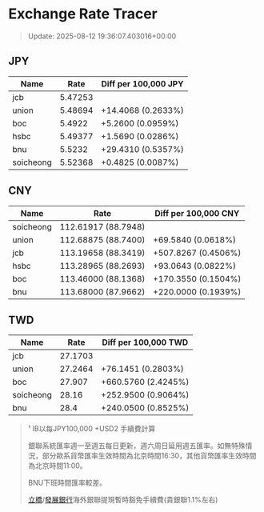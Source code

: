 # Exchange Rate Tracer

> Update: 2025-08-12 19:36:07.403016+00:00

## JPY

| Name      |    Rate | Diff per 100,000 JPY   |
|-----------|---------|------------------------|
| jcb       | 5.47253 |                        |
| union     | 5.48694 | +14.4068 (0.2633%)     |
| boc       | 5.4922  | +5.2600 (0.0959%)      |
| hsbc      | 5.49377 | +1.5690 (0.0286%)      |
| bnu       | 5.5232  | +29.4310 (0.5357%)     |
| soicheong | 5.52368 | +0.4825 (0.0087%)      |

## CNY

| Name      | Rate                | Diff per 100,000 CNY   |
|-----------|---------------------|------------------------|
| soicheong | 112.61917	(88.7948) |                        |
| union     | 112.68875	(88.7400) | +69.5840 (0.0618%)     |
| jcb       | 113.19658	(88.3419) | +507.8267 (0.4506%)    |
| hsbc      | 113.28965	(88.2693) | +93.0643 (0.0822%)     |
| boc       | 113.46000	(88.1368) | +170.3550 (0.1504%)    |
| bnu       | 113.68000	(87.9662) | +220.0000 (0.1939%)    |

## TWD

| Name      |    Rate | Diff per 100,000 TWD   |
|-----------|---------|------------------------|
| jcb       | 27.1703 |                        |
| union     | 27.2464 | +76.1451 (0.2803%)     |
| boc       | 27.907  | +660.5760 (2.4245%)    |
| soicheong | 28.16   | +252.9500 (0.9064%)    |
| bnu       | 28.4    | +240.0500 (0.8525%)    |


> ¹ IB以每JPY100,000 +USD2 手續費計算
>
> 銀聯系統匯率週一至週五每日更新，週六周日延用週五匯率。如無特殊情況，部分歐系貨幣匯率生效時間為北京時間16:30，其他貨幣匯率生效時間為北京時間11:00。
>
> BNU下班時間匯率較差。
>
> [立橋](https://www.wlbank.com.mo/uploads/ueditor/file/20181211/1544536513900230.pdf)/[發展銀行](https://www.mdb.com.mo/Service_Charges_20230728.pdf)海外銀聯提現暫時豁免手續費(貴銀聯1.1%左右)

